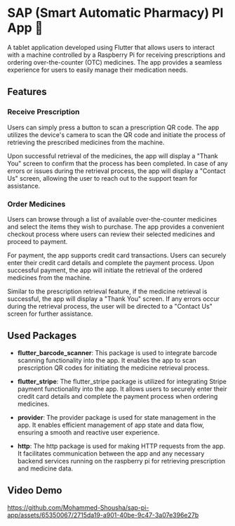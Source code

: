 # SAP (Smart Automatic Pharmacy) PI App 💊

A tablet application developed using Flutter that allows users to interact with a machine controlled by a Raspberry Pi for receiving prescriptions and ordering over-the-counter (OTC) medicines. The app provides a seamless experience for users to easily manage their medication needs.

## Features

### Receive Prescription

Users can simply press a button to scan a prescription QR code. The app utilizes the device's camera to scan the QR code and initiate the process of retrieving the prescribed medicines from the machine.

Upon successful retrieval of the medicines, the app will display a "Thank You" screen to confirm that the process has been completed. In case of any errors or issues during the retrieval process, the app will display a "Contact Us" screen, allowing the user to reach out to the support team for assistance.

### Order Medicines

Users can browse through a list of available over-the-counter medicines and select the items they wish to purchase. The app provides a convenient checkout process where users can review their selected medicines and proceed to payment.

For payment, the app supports credit card transactions. Users can securely enter their credit card details and complete the payment process. Upon successful payment, the app will initiate the retrieval of the ordered medicines from the machine.

Similar to the prescription retrieval feature, if the medicine retrieval is successful, the app will display a "Thank You" screen. If any errors occur during the retrieval process, the user will be directed to a "Contact Us" screen for further assistance.

## Used Packages

- **flutter_barcode_scanner**: This package is used to integrate barcode scanning functionality into the app. It enables the app to scan prescription QR codes for initiating the medicine retrieval process.

- **flutter_stripe**: The flutter_stripe package is utilized for integrating Stripe payment functionality into the app. It allows users to securely enter their credit card details and complete the payment process when ordering medicines.

- **provider**: The provider package is used for state management in the app. It enables efficient management of app state and data flow, ensuring a smooth and reactive user experience.

- **http**: The http package is used for making HTTP requests from the app. It facilitates communication between the app and any necessary backend services running on the raspberry pi for retrieving prescription and medicine data.

## Video Demo

https://github.com/Mohammed-Shousha/sap-pi-app/assets/65350067/2715da19-a901-40be-9c47-3a07e396e27b
